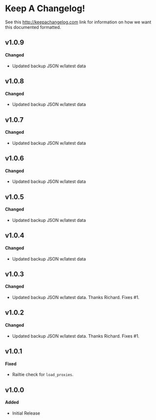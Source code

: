 # Keep A Changelog!

See this http://keepachangelog.com link for information on how we want this documented formatted.

## v1.0.9

#### Changed

* Updated backup JSON w/latest data

## v1.0.8

#### Changed

* Updated backup JSON w/latest data

## v1.0.7

#### Changed

* Updated backup JSON w/latest data

## v1.0.6

#### Changed

* Updated backup JSON w/latest data

## v1.0.5

#### Changed

* Updated backup JSON w/latest data

## v1.0.4

#### Changed

* Updated backup JSON w/latest data

## v1.0.3

#### Changed

* Updated backup JSON w/latest data. Thanks Richard. Fixes #1.

## v1.0.2

#### Changed

* Updated backup JSON w/latest data. Thanks Richard. Fixes #1.

## v1.0.1

#### Fixed

* Railtie check for `load_proxies`.

## v1.0.0

#### Added

* Initial Release
